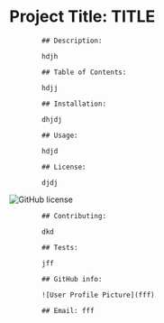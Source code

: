 # Project Title: TITLE

            ## Description:

            hdjh

            ## Table of Contents:

            hdjj

            ## Installation:

            dhjdj

            ## Usage:

            hdjd

            ## License:

            djdj
![GitHub license](https://img.shields.io/badge/license-djdj-blue.svg)

            ## Contributing:

            dkd

            ## Tests:

            jff

            ## GitHub info:

            ![User Profile Picture](fff)

            ## Email: fff